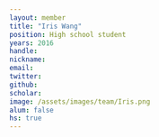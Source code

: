 ```yaml
---
layout: member
title: "Iris Wang"
position: High school student
years: 2016
handle: 
nickname: 
email:   
twitter: 
github: 
scholar: 
image: /assets/images/team/Iris.png
alum: false
hs: true
---
```

